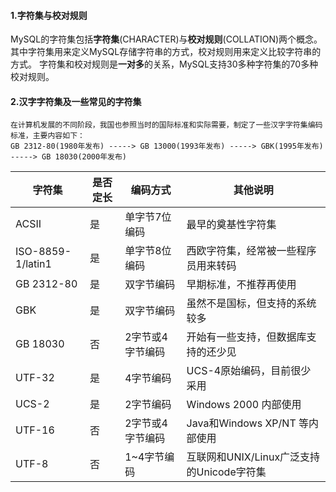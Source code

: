 #### 1.字符集与校对规则
MySQL的字符集包括**字符集**(CHARACTER)与**校对规则**(COLLATION)两个概念。其中字符集用来定义MySQL存储字符串的方式，校对规则用来定义比较字符串的方式。
字符集和校对规则是**一对多**的关系，MySQL支持30多种字符集的70多种校对规则。

#### 2.汉字字符集及一些常见的字符集
```
在计算机发展的不同阶段，我国也参照当时的国际标准和实际需要，制定了一些汉字字符集编码标准，主要内容如下：
GB 2312-80(1980年发布) -----> GB 13000(1993年发布) -----> GBK(1995年发布) -----> GB 18030(2000年发布)
```

| 字符集 | 是否定长 | 编码方式 | 其他说明 |
| ------ | ------ | ------ | ------ |
| ACSII | 是 | 单字节7位编码 | 最早的奠基性字符集 |
| ISO-8859-1/latin1 | 是 | 单字节8位编码 | 西欧字符集，经常被一些程序员用来转码 |
| GB 2312-80 | 是 | 双字节编码 | 早期标准，不推荐再使用 |
| GBK   | 是 | 双字节编码 | 虽然不是国标，但支持的系统较多 |
| GB 18030 | 否 | 2字节或4字节编码 | 开始有一些支持，但数据库支持的还少见 |
| UTF-32 | 是 | 4字节编码 | UCS-4原始编码，目前很少采用 |
| UCS-2 | 是 | 2字节编码 | Windows 2000 内部使用 |
| UTF-16 | 否 | 2字节或4字节编码 | Java和Windows XP/NT 等内部使用 |
| UTF-8 | 否 | 1~4字节编码 | 互联网和UNIX/Linux广泛支持的Unicode字符集 |
